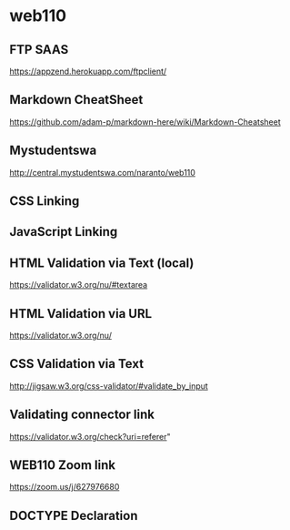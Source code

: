 # web110
## FTP SAAS
https://appzend.herokuapp.com/ftpclient/

## Markdown CheatSheet
https://github.com/adam-p/markdown-here/wiki/Markdown-Cheatsheet

## Mystudentswa
http://central.mystudentswa.com/naranto/web110

## CSS Linking
<link href="css/styles.css" type="text/css" rel="stylesheet">

## JavaScript Linking
<script type="text/javascript" src="script.js"></script>

## HTML Validation via Text (local)
https://validator.w3.org/nu/#textarea

## HTML Validation via URL
https://validator.w3.org/nu/

## CSS Validation via Text
http://jigsaw.w3.org/css-validator/#validate_by_input

## Validating connector link
https://validator.w3.org/check?uri=referer"

## WEB110 Zoom link
https://zoom.us/j/627976680

## DOCTYPE Declaration
<!doctype html>
<html lang="en">
<head>
<meta charset="UTF-8">
<title>Untitled Document</title>

</head>

<body>
</body>
</html>

